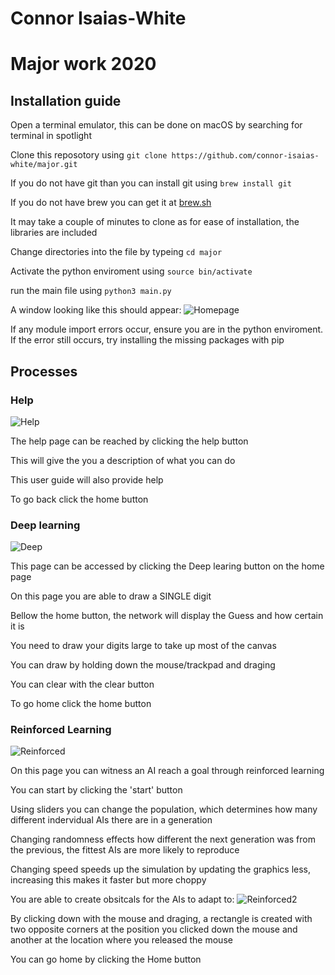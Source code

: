 # Connor Isaias-White
# Major work 2020
## Installation guide
Open a terminal emulator, this can be done on macOS by searching for terminal in spotlight

Clone this reposotory using `git clone https://github.com/connor-isaias-white/major.git`

If you do not have git than you can install git using `brew install git`

If you do not have brew you can get it at [brew.sh](brew.sh)

It may take a couple of minutes to clone as for ease of installation, the libraries are included

Change directories into the file by typeing `cd major`

Activate the python enviroment using `source bin/activate`

run the main file using `python3 main.py`

A window looking like this should appear:
![Homepage](readmeIMGs/home.png)

If any module import errors occur, ensure you are in the python enviroment.
    If the error still occurs, try installing the missing packages with pip

## Processes
### Help
![Help](readmeIMGs/help.png)

The help page can be reached by clicking the help button

This will give the you a description of what you can do

This user guide will also provide help

To go back click the home button
### Deep learning
![Deep](readmeIMGs/deep.png)

This page can be accessed by clicking the Deep learing button on the home page

On this page you are able to draw a SINGLE digit

Bellow the home button, the network will display the Guess and how certain it is

You need to draw your digits large to take up most of the canvas

You can draw by holding down the mouse/trackpad and draging

You can clear with the clear button

To go home click the home button

### Reinforced Learning
![Reinforced](readmeIMGs/reinforced.png)

On this page you can witness an AI reach a goal through reinforced learning

You can start by clicking the 'start' button

Using sliders you can change the population, which determines how many different indervidual AIs there are in a generation

Changing randomness effects how different the next generation was from the previous, the fittest AIs are more likely to reproduce

Changing speed speeds up the simulation by updating the graphics less, increasing this makes it faster but more choppy

You are able to create obsitcals for the AIs to adapt to:
![Reinforced2](readmeIMGs/reinforced2.png)

By clicking down with the mouse and draging, a rectangle is created with two opposite corners at the position you clicked down the mouse
and another at the location where you released the mouse

You can go home by clicking the Home button

